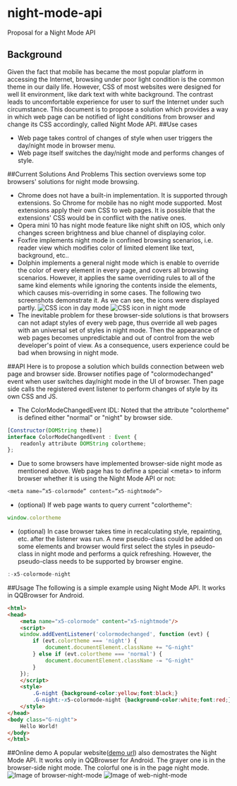 # night-mode-api
Proposal for a Night Mode API

## Background
Given the fact that mobile has became the most popular platform in accessing the Internet, browsing under poor light condition is the common theme in our daily life. However, CSS of most websites were designed for well lit environment, like dark text with white background. The contrast leads to uncomfortable experience for user to surf the Internet under such circumstance. This document is to propose a solution which provides a way in which web page can be notified of light conditions from browser and change its CSS accordingly, called Night Mode API.
##Use cases
+ Web page takes control of changes of style when user triggers the day/night mode in browser menu.
+ Web page itself switches the day/night mode and performs changes of style.

##Current Solutions And Problems
This section overviews some top browsers' solutions for night mode browsing.

+ Chrome does not have a built-in implementation. It is supported through extensions. So Chrome for mobile has no night mode supported. Most extensions apply their own CSS to web pages. It is possible that the extensions' CSS would be in conflict with the native ones.
+ Opera mini 10 has night mode feature like night shift on IOS, which only changes screen brightness and blue channel of displaying color.
+ Foxfire implements night mode in confined browsing scenarios, i.e. reader view which modifies color of limited element like text, background, etc..
+ Dolphin implements a general night mode which is enable to override the color of every element in every page, and covers all browsing scenarios. However, it applies the same overriding rules to all of the same kind  elements while ignoring the contents inside the elements, which causes mis-overriding in some cases. The following two screenshots demonstrate it. As we can see, the icons were displayed partly.
![CSS icon in day mode](http://res.imtt.qq.com/qqbrowser_x5/joshliu/night_mode_api/dolphin-day.png) ![CSS icon in night mode](http://res.imtt.qq.com/qqbrowser_x5/joshliu/night_mode_api/dolphin-night.png)
+ The inevitable problem for these browser-side solutions is that browsers can not adapt styles of every web page, thus override all web pages with an universal set of styles in night mode. Then the appearance of web pages becomes unpredictable and out of control from the web developer's point of view. As a consequence, users experience could be bad when browsing in night mode.

##API
Here is to propose a solution which builds connection between web page and browser side. Browser notifies page of "colormodechanged" event when user switches day/night mode in the UI of browser. Then page side calls the registered event listener to perform changes of style by its own CSS and JS.

* The ColorModeChangedEvent IDL:
Noted that the attribute "colortheme" is defined either "normal" or "night" by browser side.
```javascript
[Constructor(DOMString theme)]
interface ColorModeChangedEvent : Event {
    readonly attribute DOMString colortheme;
};
```

* Due to some browsers have implemented browser-side night mode as mentioned above. Web page has to define a special &lt;meta&gt; to inform browser whether it is using the Night Mode API or not:
```javascript
<meta name=”x5-colormode” content=”x5-nightmode”>
```

* (optional) If web page wants to query current "colortheme":
```javascript
window.colortheme
```

* (optional) In case browser takes time in recalculating style, repainting, etc. after the listener was run. A new pseudo-class could be added on some elements and browser would first select the styles in pseudo-class in night mode and performs a quick refreshing. However, the pseudo-class needs to be supported by browser engine.
```javascript
:-x5-colormode-night
```

##Usage
The following is a simple example using Night Mode API. It works in QQBrowser for Android.
```HTML
<html>
<head>
	<meta name="x5-colormode" content="x5-nightmode"/>
	<script>
	window.addEventListener('colormodechanged', function (evt) {
		if (evt.colortheme === 'night') {
			document.documentElement.className += "G-night"
		} else if (evt.colortheme === 'normal') {
			document.documentElement.className -= "G-night"
		}
	});
	</script>
	<style>
		.G-night {background-color:yellow;font:black;}
		.G-night:-x5-colormode-night {background-color:white;font:red;}
	</style>
</head>
<body class="G-night">
	Hello World!
</body>
</html>
```

##Online demo
A popular website([demo url](https://v.html5.qq.com/?ch=001201#p=index&g=1&ch=001201&_t=1480313859053)) also demostrates the Night Mode API. It works only in QQBrowser for Android. The grayer one is in the browser-side night mode. The colorful one is in the page night mode.
![Image of browser-night-mode](http://res.imtt.qq.com/qqbrowser_x5/joshliu/night_mode_api/browser-night.png)
![Image of web-night-mode](http://res.imtt.qq.com/qqbrowser_x5/joshliu/night_mode_api/web-night.png)
